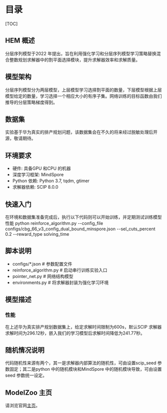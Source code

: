 # 目录

[TOC]

## HEM 概述

分层序列模型于2022 年提出，旨在利用强化学习和分层序列模型学习策略替换混合整数规划求解器中的割平面选择模块，提升求解器效率和求解质量。

## 模型架构

分层序列模型分为两层模型，上层模型学习选择割平面的数量，下层模型根据上层模型给定的数量，学习选择一个相应大小的有序子集。网络训练的目标函数由我们推导的分层策略梯度得到。

## 数据集

实验基于华为真实的排产规划问题，该数据集会在不久的将来经过脱敏处理后开源，敬请期待。

## 环境要求

* 硬件: 具备GPU 和CPU 的机器
* 深度学习框架: MindSpore
* Python 依赖: Python 3.7, tqdm, gtimer
* 求解器依赖: SCIP 8.0.0

## 快速入门

在环境和数据集准备完成后，执行以下代码则可以开始训练，并定期测试训练模型性能
python reinforce_algorithm.py --config_file configs/cbg_66_v3_config_dual_bound_minspore.json --sel_cuts_percent 0.2
--reward_type solving_time

## 脚本说明

* configs/*.json # 参数配置文件
* reinforce_algorithm.py # 启动串行训练实验入口
* pointer_net.py # 网络结构模型
* environments.py # 将求解器封装为强化学习环境

## 模型描述

### 性能

在上述华为真实排产规划数据集上，给定求解时间限制为600s，默认SCIP 求解器求解时间为296.12秒，嵌入我们的学习模型后求解时间降低为241.77秒。

## 随机情况说明

代码随机性来源有两个，其一是求解器内部算法的随机性，可由设置scip_seed 参数固定；其二是python 中的随机模块和MindSpore
中的随机模块导致，可由设置seed 参数统一设定。

## ModelZoo 主页

请浏览官网[主页](https://gitee.com/mindspore/models)。
